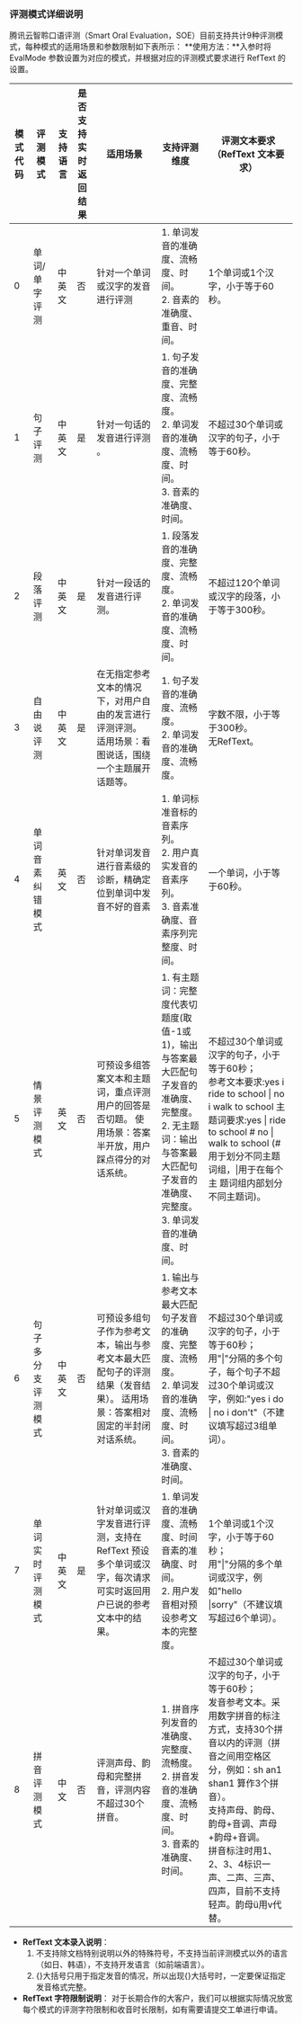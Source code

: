 ### 评测模式详细说明
腾讯云智聆口语评测（Smart Oral Evaluation，SOE）目前支持共计9种评测模式，每种模式的适用场景和参数限制如下表所示：
**使用方法：**入参时将 EvalMode 参数设置为对应的模式，并根据对应的评测模式要求进行 RefText 的设置。

| **模式代码** | **评测模式**    | **支持语言** | **是否支持实<br>时返回结果** | **适用场景** | **支持评测维度**  | **评测文本要求（RefText 文本要求）** |
| ------------ | ------------------ | ------------ | --- | ------------------- | -------------| ------- |
| 0            | 单词/单字评测      | 中英文       | 否      | 针对一个单词或汉字的发音进行评测                             | 1. 单词发音的准确度、流畅度、时间。<br>2. 音素的准确度、重音、时间。      | 1个单词或1个汉字，小于等于60秒。                                          |
| 1            | 句子评测           | 中英文       | 是                       | 针对一句话的发音进行评测 。                                    | 1. 句子发音的准确度、完整度、流畅度。<br>2. 单词发音的准确度、流畅度、时间。<br>3. 音素的准确度、时间。 | 不超过30个单词或汉字的句子，小于等于60秒。                                  |
| 2            | 段落评测           | 中英文       | 是                       | 针对一段话的发音进行评测。                                     | 1. 段落发音的准确度、完整度、流畅度。<br>2. 单词发音的准确度、流畅度、时间。 | 不超过120个单词或汉字的段落，小于等于300秒。                                  |
| 3            | 自由说评测         | 中英文       | 是                       | 在无指定参考文本的情况下，对用户自由的发言进行评测评测。 适用场景：看图说话，围绕一个主题展开话题等。 | 1. 句子发音的准确度、流畅度。<br>2. 单词发音的准确度、流畅度。           | 字数不限，小于等于300秒。<br>无RefText。                                                 |
| 4            | 单词音素纠错模式   | 英文         | 否                       | 针对单词发音进行音素级的诊断，精确定位到单词中发音不好的音素 | 1. 单词标准音标的音素序列。<br>2. 用户真实发音的音素序列。<br>3. 音素准确度、音素序列完整度、时间。 | 一个单词，小于等于60秒。  |
| 5            | 情景评测模式       | 英文         | 否                       | 可预设多组答案文本和主题词，重点评测用户的回答是否切题。 使用场景：答案半开放，用户踩点得分的对话系统。 | 1. 有主题词：完整度代表切题度(取值-1或1)，输出与答案最大匹配句子发音的准确度、完整度。 <br>2. 无主题词：输出与答案最大匹配句子发音的准确度、完整度。 <br>3. 单词发音的准确度、时间。 | 不超过30个单词或汉字的句子，小于等于60秒；<br>参考文本要求:yes i ride to school \| no i walk to school 主题词要求:yes \| ride to school # no \| walk to school (#用于划分不同主题词组，\|用于在每个主 题词组内部划分不同主题词)。 |
| 6            | 句子多分支评测模式 | 中英文       | 否                       | 可预设多组句子作为参考文本，输出与参考文本最大匹配句子的评测结果（发音结果）。 适用场景：答案相对固定的半封闭对话系统。 | 1. 输出与参考文本最大匹配句子发音的准确度、完整度、流畅度。<br>2. 单词发音的准确度、流畅度、时间。<br>3. 音素的准确度、时间。 | 不超过30个单词或汉字的句子，小于等于60秒；<br>用"\|"分隔的多个句子，每个句子不超过30个单词或汉字，例如:"yes i do \|  no i don't"（不建议填写超过3组单词）。|
| 7            | 单词实时评测模式   | 中英文       | 是       | 针对单词或汉字发音进行评测，支持在 RefText 预设多个单词或汉字，每次请求可实时返回用户已说的参考文本中的结果。 | 1. 单词发音的准确度、流畅度、时间 音素的准确度、时间。<br>2. 用户发音相对预设参考文本的完整度。 | 1个单词或1个汉字，小于等于60秒；<br>用"\|"分隔的多个单词或汉字，例如"hello \|sorry"（不建议填写超过6个单词）。  |
| 8            | 拼音评测模式       | 中文         | 否                       | 评测声母、韵母和完整拼音，评测内容不超过30个拼音。             | 1. 拼音序列发音的准确度、完整度、流畅度。<br>2. 拼音发音的准确度、流畅度、时间。<br>3. 音素的准确度、时间。 | 不超过30个单词或汉字的句子，小于等于60秒；<br>发音参考文本。采用数字拼音的标注方式，支持30个拼音以内的评测（拼音之间用空格区分，例如：sh an1 shan1 算作3个拼音）。<br>支持声母、韵母、韵母+音调、声母+韵母+音调。<br>拼音标注时用1、2、3、4标识一声、二声、三声、四声，目前不支持轻声。韵母ü用v代替。 |

- **RefText 文本录入说明**：
  1. 不支持除文档特别说明以外的特殊符号，不支持当前评测模式以外的语言（如日、韩语），不支持开发语言（如前端语言）。
  2. {}大括号只用于指定发音的情况，所以出现{}大括号时，一定要保证指定发音格式完整。
- **RefText 字符限制说明**：
对于长期合作的大客户，我们可以根据实际情况放宽每个模式的评测字符限制和收音时长限制，如有需要请提交工单进行申请。
